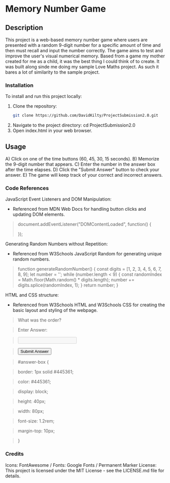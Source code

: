 # Memory Number Game


## Description
This project is a web-based memory number game where users are presented with a random 9-digit number for a specific amount of time and then must recall and input the number correctly. The game aims to test and improve the user's visual numerical memory. Based from a game my mother created for me as a child, it was the best thing I could think of to create. It was built along sinde me doing my sample Love Maths project. As such it bares a lot of similarity to the sample project. 

### Installation
To install and run this project locally:
1. Clone the repository:
   ```bash
   git clone https://github.com/DavidKilty/ProjectSubmission2.0.git
2. Navigate to the project directory:
 cd ProjectSubmission2.0
3. Open index.html in your web browser.

   
## Usage

A) Click on one of the time buttons (60, 45, 30, 15 seconds).
B) Memorize the 9-digit number that appears.
C) Enter the number in the answer box after the time elapses.
D) Click the "Submit Answer" button to check your answer.
E) The game will keep track of your correct and incorrect answers.


### Code References

JavaScript Event Listeners and DOM Manipulation:

 - Referenced from MDN Web Docs for handling button clicks and updating DOM elements.
     
> document.addEventListener("DOMContentLoaded", function() {
>
>   });
   
 Generating Random Numbers without Repetition:
 
 - Referenced from W3Schools JavaScript Random for generating unique random numbers.

> function generateRandomNumber() {
>   const digits = [1, 2, 3, 4, 5, 6, 7, 8, 9];
>   let number = '';
>   while (number.length < 9) {
>      const randomIndex = Math.floor(Math.random() * digits.length);
>      number += digits.splice(randomIndex, 1);
>  }
>  return number;
> }


HTML and CSS structure:

- Referenced from W3Schools HTML and W3Schools CSS for creating the basic layout and styling of the webpage.
 

> <div class="game-area">
   
>   <div class="controls-area">
     
>  </div>

>  <div class="question-area">
   
>  <span>What was the order?</span>

>  <p class="answer-message">Enter Answer:</p>

>  <input id="answer-box" type="number" disabled>
 
>  </div>

>  <button data-type="submit" class="btn btn--gray">Submit Answer</button>

> </div>

> #answer-box {

>  border: 1px solid #445361;

>   color: #445361;

>   display: block;

>   height: 40px;

>   width: 80px;

>   font-size: 1.2rem;

>   margin-top: 10px;

> }

 
### Credits

Icons: FontAwesome / 
Fonts: Google Fonts / Permanent Marker 
License: This project is licensed under the MIT License - see the LICENSE.md file for details.

